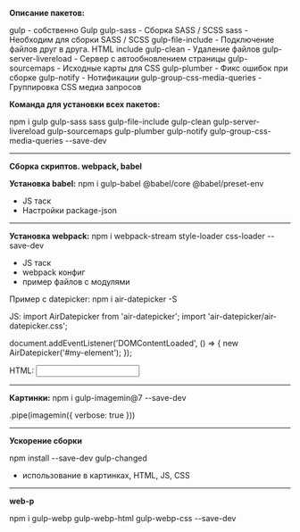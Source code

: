 **Описание пакетов:**

gulp - собственно Gulp
gulp-sass - Сборка SASS / SCSS
sass - Необходим для сборки SASS / SCSS
gulp-file-include - Подключение файлов друг в друга. HTML include
gulp-clean - Удаление файлов
gulp-server-livereload - Сервер с автообновлением страницы
gulp-sourcemaps - Исходные карты для CSS
gulp-plumber - Фикс ошибок при сборке
gulp-notify - Нотификации
gulp-group-css-media-queries - Группировка CSS медиа запросов

**Команда для установки всех пакетов:**

npm i gulp gulp-sass sass gulp-file-include gulp-clean gulp-server-livereload gulp-sourcemaps gulp-plumber gulp-notify gulp-group-css-media-queries --save-dev

___

**Сборка скриптов. webpack, babel**

**Установка babel:**
npm i gulp-babel @babel/core @babel/preset-env

- JS таск
- Настройки package-json

___

**Установка webpack:**
npm i webpack-stream style-loader css-loader --save-dev

- JS таск
- webpack конфиг
- пример файлов с модулями

Пример с datepicker:
npm i air-datepicker -S


JS:
import AirDatepicker from 'air-datepicker';
import 'air-datepicker/air-datepicker.css';

document.addEventListener('DOMContentLoaded', () => {
	new AirDatepicker('#my-element');
});

HTML:
<input type="text" id="my-element">

___

**Картинки:**
npm i gulp-imagemin@7 --save-dev

.pipe(imagemin({ verbose: true }))

___

**Ускорение сборки**

npm install --save-dev gulp-changed

- использование в картинках, HTML, JS, CSS


___

**web-p**

npm i gulp-webp gulp-webp-html gulp-webp-css --save-dev
